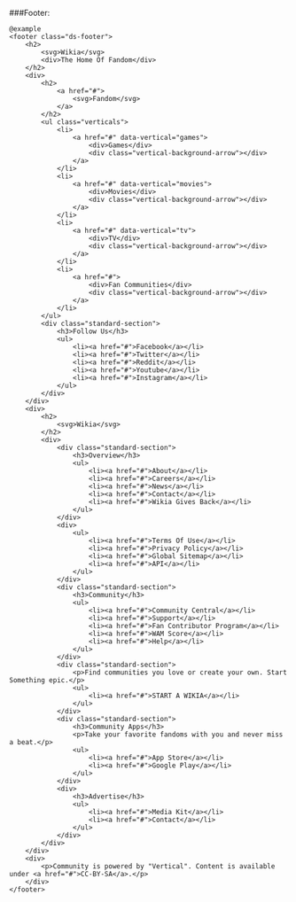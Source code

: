 ###Footer:

	@example
	<footer class="ds-footer">
		<h2>
			<svg>Wikia</svg>
			<div>The Home Of Fandom</div>
		</h2>
		<div>
			<h2>
				<a href="#">
					<svg>Fandom</svg>
				</a>
			</h2>
			<ul class="verticals">
				<li>
					<a href="#" data-vertical="games">
						<div>Games</div>
						<div class="vertical-background-arrow"></div>
					</a>
				</li>
				<li>
					<a href="#" data-vertical="movies">
						<div>Movies</div>
						<div class="vertical-background-arrow"></div>
					</a>
				</li>
				<li>
					<a href="#" data-vertical="tv">
						<div>TV</div>
						<div class="vertical-background-arrow"></div>
					</a>
				</li>
				<li>
					<a href="#">
						<div>Fan Communities</div>
						<div class="vertical-background-arrow"></div>
					</a>
				</li>
			</ul>
			<div class="standard-section">
				<h3>Follow Us</h3>
				<ul>
					<li><a href="#">Facebook</a></li>
					<li><a href="#">Twitter</a></li>
					<li><a href="#">Reddit</a></li>
					<li><a href="#">Youtube</a></li>
					<li><a href="#">Instagram</a></li>
				</ul>
			</div>
		</div>
		<div>
			<h2>
				<svg>Wikia</svg>
			</h2>
			<div>
				<div class="standard-section">
					<h3>Overview</h3>
					<ul>
						<li><a href="#">About</a></li>
						<li><a href="#">Careers</a></li>
						<li><a href="#">News</a></li>
						<li><a href="#">Contact</a></li>
						<li><a href="#">Wikia Gives Back</a></li>
					</ul>
				</div>
				<div>
					<ul>
						<li><a href="#">Terms Of Use</a></li>
						<li><a href="#">Privacy Policy</a></li>
						<li><a href="#">Global Sitemap</a></li>
						<li><a href="#">API</a></li>
					</ul>
				</div>
				<div class="standard-section">
					<h3>Community</h3>
					<ul>
						<li><a href="#">Community Central</a></li>
						<li><a href="#">Support</a></li>
						<li><a href="#">Fan Contributor Program</a></li>
						<li><a href="#">WAM Score</a></li>
						<li><a href="#">Help</a></li>
					</ul>
				</div>
				<div class="standard-section">
					<p>Find communities you love or create your own. Start Something epic.</p>
					<ul>
						<li><a href="#">START A WIKIA</a></li>
					</ul>
				</div>
				<div class="standard-section">
					<h3>Community Apps</h3>
					<p>Take your favorite fandoms with you and never miss a beat.</p>
					<ul>
						<li><a href="#">App Store</a></li>
						<li><a href="#">Google Play</a></li>
					</ul>
				</div>
				<div>
					<h3>Advertise</h3>
					<ul>
						<li><a href="#">Media Kit</a></li>
						<li><a href="#">Contact</a></li>
					</ul>
				</div>
			</div>
		</div>
		<div>
			<p>Community is powered by "Vertical". Content is available under <a href="#">CC-BY-SA</a>.</p>
		</div>
	</footer>
